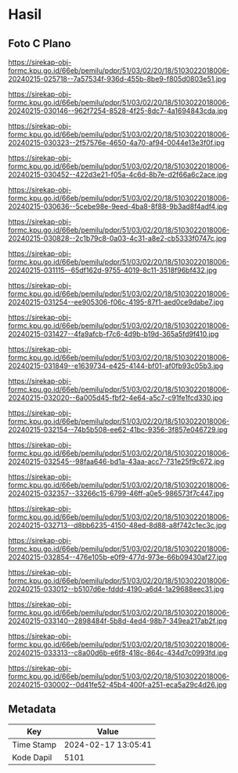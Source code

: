 # Hasil

## Foto C Plano

https://sirekap-obj-formc.kpu.go.id/66eb/pemilu/pdpr/51/03/02/20/18/5103022018006-20240215-025718--7a57534f-936d-455b-8be9-f805d0803e51.jpg

https://sirekap-obj-formc.kpu.go.id/66eb/pemilu/pdpr/51/03/02/20/18/5103022018006-20240215-030146--962f7254-8528-4f25-8dc7-4a1694843cda.jpg

https://sirekap-obj-formc.kpu.go.id/66eb/pemilu/pdpr/51/03/02/20/18/5103022018006-20240215-030323--2f57576e-4650-4a70-af94-0044e13e3f0f.jpg

https://sirekap-obj-formc.kpu.go.id/66eb/pemilu/pdpr/51/03/02/20/18/5103022018006-20240215-030452--422d3e21-f05a-4c6d-8b7e-d2f66a6c2ace.jpg

https://sirekap-obj-formc.kpu.go.id/66eb/pemilu/pdpr/51/03/02/20/18/5103022018006-20240215-030636--5cebe98e-9eed-4ba8-8f88-9b3ad8f4adf4.jpg

https://sirekap-obj-formc.kpu.go.id/66eb/pemilu/pdpr/51/03/02/20/18/5103022018006-20240215-030828--2c1b79c8-0a03-4c31-a8e2-cb5333f0747c.jpg

https://sirekap-obj-formc.kpu.go.id/66eb/pemilu/pdpr/51/03/02/20/18/5103022018006-20240215-031115--65df162d-9755-4019-8c11-3518f96bf432.jpg

https://sirekap-obj-formc.kpu.go.id/66eb/pemilu/pdpr/51/03/02/20/18/5103022018006-20240215-031254--ee905306-f06c-4195-87f1-aed0ce9dabe7.jpg

https://sirekap-obj-formc.kpu.go.id/66eb/pemilu/pdpr/51/03/02/20/18/5103022018006-20240215-031427--4fa9afcb-f7c6-4d9b-b19d-365a5fd9f410.jpg

https://sirekap-obj-formc.kpu.go.id/66eb/pemilu/pdpr/51/03/02/20/18/5103022018006-20240215-031849--e1639734-e425-4144-bf01-af0fb93c05b3.jpg

https://sirekap-obj-formc.kpu.go.id/66eb/pemilu/pdpr/51/03/02/20/18/5103022018006-20240215-032020--6a005d45-fbf2-4e64-a5c7-c91fe1fcd330.jpg

https://sirekap-obj-formc.kpu.go.id/66eb/pemilu/pdpr/51/03/02/20/18/5103022018006-20240215-032154--74b5b508-ee62-41bc-9356-3f857e046729.jpg

https://sirekap-obj-formc.kpu.go.id/66eb/pemilu/pdpr/51/03/02/20/18/5103022018006-20240215-032545--98faa646-bd1a-43aa-acc7-731e25f9c672.jpg

https://sirekap-obj-formc.kpu.go.id/66eb/pemilu/pdpr/51/03/02/20/18/5103022018006-20240215-032357--33266c15-6799-46ff-a0e5-986573f7c447.jpg

https://sirekap-obj-formc.kpu.go.id/66eb/pemilu/pdpr/51/03/02/20/18/5103022018006-20240215-032713--d8bb6235-4150-48ed-8d88-a8f742c1ec3c.jpg

https://sirekap-obj-formc.kpu.go.id/66eb/pemilu/pdpr/51/03/02/20/18/5103022018006-20240215-032854--476e105b-e0f9-477d-973e-66b09430af27.jpg

https://sirekap-obj-formc.kpu.go.id/66eb/pemilu/pdpr/51/03/02/20/18/5103022018006-20240215-033012--b5107d6e-fddd-4190-a6d4-1a29688eec31.jpg

https://sirekap-obj-formc.kpu.go.id/66eb/pemilu/pdpr/51/03/02/20/18/5103022018006-20240215-033140--2898484f-5b8d-4ed4-98b7-349ea217ab2f.jpg

https://sirekap-obj-formc.kpu.go.id/66eb/pemilu/pdpr/51/03/02/20/18/5103022018006-20240215-033313--c8a00d6b-e6f8-418c-864c-434d7c0993fd.jpg

https://sirekap-obj-formc.kpu.go.id/66eb/pemilu/pdpr/51/03/02/20/18/5103022018006-20240215-030002--0d41fe52-45b4-400f-a251-eca5a29c4d26.jpg


## Metadata

| Key        | Value               |
| ---------- | ------------------- |
| Time Stamp | 2024-02-17 13:05:41 |
| Kode Dapil | 5101                |



